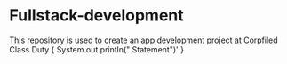 # Fullstack-development
This repository is used to create an app development project at Corpfiled 
Class Duty
{
  System.out.println(" Statement")'
}  

